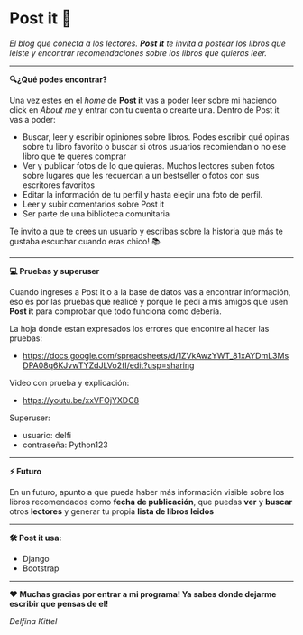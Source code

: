 # Post it 📙
_El blog que conecta a los lectores. **Post it** te invita a postear los libros que leiste y encontrar recomendaciones sobre los libros que quieras leer._

---
**🔍¿Qué podes encontrar?**

Una vez estes en el _home_ de **Post it** vas a poder leer sobre mi haciendo click en _About me_ y entrar con tu cuenta o crearte una.
Dentro de Post it vas a poder:
  - Buscar, leer y escribir opiniones sobre libros. Podes escribir qué opinas sobre tu libro favorito o buscar si otros usuarios recomiendan o no ese libro que te queres comprar
  - Ver y publicar fotos de lo que quieras. Muchos lectores suben fotos sobre lugares que les recuerdan a un bestseller o fotos con sus escritores favoritos
  - Editar la información de tu perfil y hasta elegir una foto de perfil.
  - Leer y subir comentarios sobre Post it
  - Ser parte de una biblioteca comunitaria

Te invito a que te crees un usuario y escribas sobre la historia que más te gustaba escuchar cuando eras chico! 📚

---
**💻 Pruebas y superuser** 

Cuando ingreses a Post it o a la base de datos vas a encontrar información, eso es por las pruebas que realicé y porque le pedí a mis amigos que usen **Post it** para comprobar que todo funciona como debería.

La hoja donde estan expresados los errores que encontre al hacer las pruebas:
  - https://docs.google.com/spreadsheets/d/1ZVkAwzYWT_81xAYDmL3MsDPA08q6KJvwTYZdJLVo2fI/edit?usp=sharing

Video con prueba y explicación:
  - https://youtu.be/xxVFOjYXDC8 

Superuser:
  - usuario: delfi
  - contraseña: Python123

---
**⚡ Futuro**

En un futuro, apunto a que pueda haber más información visible sobre los libros recomendados como **fecha de publicación**, que puedas **ver** y **buscar** otros **lectores** y generar tu propia **lista de libros leidos**


---
**🛠️ Post it usa:**
  - Django
  - Bootstrap

---
**❤️ Muchas gracias por entrar a mi programa! Ya sabes donde dejarme escribir que pensas de el!**

_Delfina Kittel_
